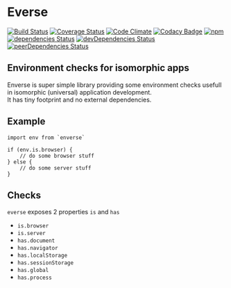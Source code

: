 
# Everse

[![Build Status](https://travis-ci.org/fullstackforger/enverse.svg?branch=master)](https://travis-ci.org/fullstackforger/enverse)
[![Coverage Status](https://coveralls.io/repos/github/fullstackforger/enverse/badge.svg?branch=master)](https://coveralls.io/github/fullstackforger/enverse?branch=master)
[![Code Climate](https://codeclimate.com/github/fullstackforger/enverse/badges/gpa.svg)](https://codeclimate.com/github/fullstackforger/enverse)
[![Codacy Badge](https://api.codacy.com/project/badge/Grade/f2cd6507e33244f8ab9b3e5ca65cf410)](https://www.codacy.com/app/fullstackforger/enverse?utm_source=github.com&amp;utm_medium=referral&amp;utm_content=fullstackforger/enverse&amp;utm_campaign=Badge_Grade)
[![npm](https://img.shields.io/npm/v/enverse.svg)](https://www.npmjs.com/package/enverse)  
[![dependencies Status](https://david-dm.org/fullstackforger/enverse/status.svg)](https://david-dm.org/fullstackforger/enverse)
[![devDependencies Status](https://david-dm.org/fullstackforger/enverse/dev-status.svg)](https://david-dm.org/fullstackforger/enverse?type=dev)
[![peerDependencies Status](https://david-dm.org/fullstackforger/enverse/peer-status.svg)](https://david-dm.org/fullstackforger/enverse?type=peer)

## Environment checks for isomorphic apps 

Enverse is super simple library providing some environment checks usefull in isomorphic (universal) application development.   
It has tiny footprint and no external dependencies.

## Example

```
import env from `enverse`

if (env.is.browser) {
    // do some browser stuff
} else {
    // do some server stuff
}
```

## Checks

`everse` exposes 2 properties `is` and `has`

* `is.browser`
* `is.server`
* `has.document`
* `has.navigator`
* `has.localStorage`
* `has.sessionStorage`
* `has.global`
* `has.process`
